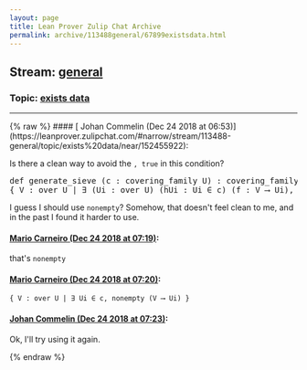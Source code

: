 ```yaml
---
layout: page
title: Lean Prover Zulip Chat Archive 
permalink: archive/113488general/67899existsdata.html
---
```


## Stream: [general](https://leanprover-community.github.io/archive/113488general/index.html)
### Topic: [exists data](https://leanprover-community.github.io/archive/113488general/67899existsdata.html)

---

<base href="https://leanprover.zulipchat.com">
{% raw %}
#### [ Johan Commelin (Dec 24 2018 at 06:53)](https://leanprover.zulipchat.com/#narrow/stream/113488-general/topic/exists%20data/near/152455922):
<p>Is there a clean way to avoid the <code>, true</code> in this condition?</p>
<div class="codehilite"><pre><span></span><span class="n">def</span> <span class="n">generate_sieve</span> <span class="o">(</span><span class="n">c</span> <span class="o">:</span> <span class="n">covering_family</span> <span class="n">U</span><span class="o">)</span> <span class="o">:</span> <span class="n">covering_family</span> <span class="n">U</span> <span class="o">:=</span>
<span class="o">{</span> <span class="n">V</span> <span class="o">:</span> <span class="n">over</span> <span class="n">U</span> <span class="bp">|</span> <span class="bp">∃</span> <span class="o">(</span><span class="n">Ui</span> <span class="o">:</span> <span class="n">over</span> <span class="n">U</span><span class="o">)</span> <span class="o">(</span><span class="n">hUi</span> <span class="o">:</span> <span class="n">Ui</span> <span class="err">∈</span> <span class="n">c</span><span class="o">)</span> <span class="o">(</span><span class="n">f</span> <span class="o">:</span> <span class="n">V</span> <span class="err">⟶</span> <span class="n">Ui</span><span class="o">),</span> <span class="n">true</span> <span class="o">}</span>
</pre></div>


<p>I guess I should use <code>nonempty</code>? Somehow, that doesn't feel clean to me, and in the past I found it harder to use.</p>

#### [ Mario Carneiro (Dec 24 2018 at 07:19)](https://leanprover.zulipchat.com/#narrow/stream/113488-general/topic/exists%20data/near/152456610):
<p>that's <code>nonempty</code></p>

#### [ Mario Carneiro (Dec 24 2018 at 07:20)](https://leanprover.zulipchat.com/#narrow/stream/113488-general/topic/exists%20data/near/152456613):
<p><code>{ V : over U | ∃ Ui ∈ c, nonempty (V ⟶ Ui) }</code></p>

#### [ Johan Commelin (Dec 24 2018 at 07:23)](https://leanprover.zulipchat.com/#narrow/stream/113488-general/topic/exists%20data/near/152456723):
<p>Ok, I'll try using it again.</p>


{% endraw %}
